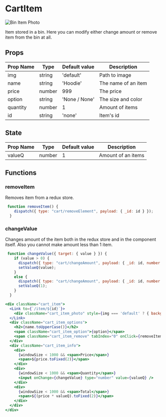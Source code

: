 # CartItem

![Bin Item Photo](./screenshots/CartItem.PNG)

Item stored in a bin. Here you can modify either change amount or remove item from the bin at all.

## Props

| Prop Name | Type   | Default value | Description         |
|-----------|--------|---------------|---------------------|
| img       | string | 'default'     | Path to image       |
| name      | string | 'Hoodie'      | The name of an item |
| price     | number | 999           | The price           |
| option    | string | 'None / None' | The size and color  |
| quantity  | number | 1             | Amount of items     |
| id        | string | 'none'        | Item's id           |

## State

| Prop Name | Type   | Default value | Description        |
|-----------|--------|---------------|--------------------|
| valueQ    | number | 1             | Amount of an items |

## Functions

### removeItem

Removes item from a redux store.

```js
 function removeItem() {
    dispatch({ type: "cart/removeElement", payload: { _id: id } });
  }
```

### changeValue

Changes amount of the item both in the redux store and in the component itself. Also you cannot make amount less than 1 item.

```js
 function changeValue({ target: { value } }) {
    if (value > 0) {
      dispatch({ type: "cart/changeAmount", payload: { _id: id, number: Number(value) } });
      setValueQ(value);
    }
    else {
      dispatch({ type: "cart/changeAmount", payload: { _id: id, number: 1 } });
      setValueQ(1);
    }
  }
```

```jsx
<div className="cart_item">
  <Link to={`/item/${id}`}>
    <div className="cart_item_photo" style={img === 'default' ? { backgroundImage: `url('${imgNotFound}')` } : { backgroundImage: `url('http://${domain}/static/${img}')` }} />
  </Link>
  <div className="cart_item_options">
    <h2>{name.toUpperCase()}</h2>
    <span className="cart_item_option">{option}</span>
    <span className="cart_item_remove" tabIndex="0" onClick={removeItem}>Remove</span>
  </div>
  <div className="cart_item_info">
    <div>
      {windowSize < 1000 && <span>Price</span>}
      <span>${price.toFixed(2)}</span>
    </div>
    <div>
      {windowSize < 1000 && <span>Quantity</span>}
      <input onChange={changeValue} type="number" value={valueQ} />
    </div>
    <div>
      {windowSize < 1000 && <span>Total</span>}
      <span>${(price * valueQ).toFixed(2)}</span>
    </div>
  </div>
</div>
```
